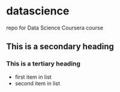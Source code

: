 datascience
===========

repo for Data Science Coursera course

## This is a secondary heading
### This is a tertiary heading

* first item in list
* second item in list
 


